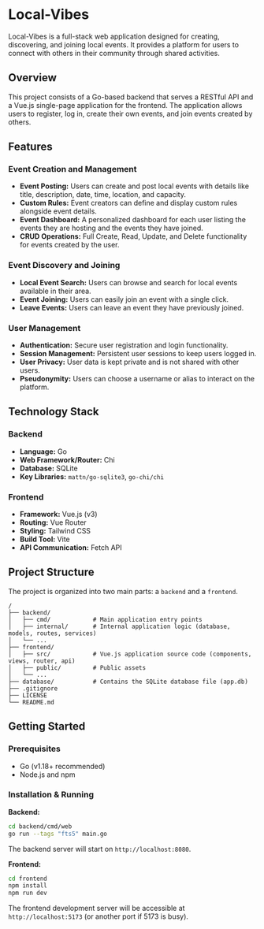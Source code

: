 # Local-Vibes

Local-Vibes is a full-stack web application designed for creating, discovering, and joining local events. It provides a platform for users to connect with others in their community through shared activities.

## Overview

This project consists of a Go-based backend that serves a RESTful API and a Vue.js single-page application for the frontend. The application allows users to register, log in, create their own events, and join events created by others.

## Features

### Event Creation and Management
- **Event Posting:** Users can create and post local events with details like title, description, date, time, location, and capacity.
- **Custom Rules:** Event creators can define and display custom rules alongside event details.
- **Event Dashboard:** A personalized dashboard for each user listing the events they are hosting and the events they have joined.
- **CRUD Operations:** Full Create, Read, Update, and Delete functionality for events created by the user.

### Event Discovery and Joining
- **Local Event Search:** Users can browse and search for local events available in their area.
- **Event Joining:** Users can easily join an event with a single click.
- **Leave Events:** Users can leave an event they have previously joined.

### User Management
- **Authentication:** Secure user registration and login functionality.
- **Session Management:** Persistent user sessions to keep users logged in.
- **User Privacy:** User data is kept private and is not shared with other users.
- **Pseudonymity:** Users can choose a username or alias to interact on the platform.

## Technology Stack

### Backend
- **Language:** Go
- **Web Framework/Router:** Chi
- **Database:** SQLite
- **Key Libraries:** `mattn/go-sqlite3`, `go-chi/chi`

### Frontend
- **Framework:** Vue.js (v3)
- **Routing:** Vue Router
- **Styling:** Tailwind CSS
- **Build Tool:** Vite
- **API Communication:** Fetch API

## Project Structure

The project is organized into two main parts: a `backend` and a `frontend`.

```
/
├── backend/
│   ├── cmd/            # Main application entry points
│   ├── internal/       # Internal application logic (database, models, routes, services)
│   └── ...
├── frontend/
│   ├── src/            # Vue.js application source code (components, views, router, api)
│   ├── public/         # Public assets
│   └── ...
├── database/           # Contains the SQLite database file (app.db)
├── .gitignore
├── LICENSE
└── README.md
```

## Getting Started

### Prerequisites

- Go (v1.18+ recommended)
- Node.js and npm

### Installation & Running

**Backend:**
```bash
cd backend/cmd/web
go run --tags "fts5" main.go
```
The backend server will start on `http://localhost:8080`.

**Frontend:**
```bash
cd frontend
npm install
npm run dev
```
The frontend development server will be accessible at `http://localhost:5173` (or another port if 5173 is busy).
